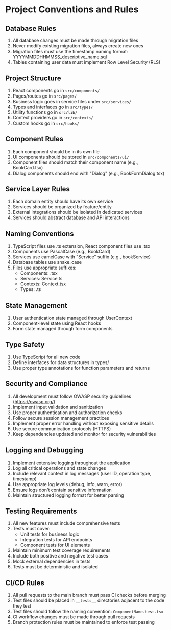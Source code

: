 # Project Conventions and Rules

## Database Rules

1. All database changes must be made through migration files
2. Never modify existing migration files, always create new ones
3. Migration files must use the timestamp naming format: YYYYMMDDHHMMSS_descriptive_name.sql
4. Tables containing user data must implement Row Level Security (RLS)

## Project Structure

1. React components go in `src/components/`
2. Pages/routes go in `src/pages/`
3. Business logic goes in service files under `src/services/`
4. Types and interfaces go in `src/types/`
5. Utility functions go in `src/lib/`
6. Context providers go in `src/contexts/`
7. Custom hooks go in `src/hooks/`

## Component Rules

1. Each component should be in its own file
2. UI components should be stored in `src/components/ui/`
3. Component files should match their component name (e.g., BookCard.tsx)
4. Dialog components should end with "Dialog" (e.g., BookFormDialog.tsx)

## Service Layer Rules

1. Each domain entity should have its own service
2. Services should be organized by feature/entity
3. External integrations should be isolated in dedicated services
4. Services should abstract database and API interactions

## Naming Conventions

1. TypeScript files use .ts extension, React component files use .tsx
2. Components use PascalCase (e.g., BookCard)
3. Services use camelCase with "Service" suffix (e.g., bookService)
4. Database tables use snake_case
5. Files use appropriate suffixes:
   - Components: .tsx
   - Services: Service.ts
   - Contexts: Context.tsx
   - Types: .ts

## State Management

1. User authentication state managed through UserContext
2. Component-level state using React hooks
3. Form state managed through form components

## Type Safety

1. Use TypeScript for all new code
2. Define interfaces for data structures in types/
3. Use proper type annotations for function parameters and returns

## Security and Compliance

1. All development must follow OWASP security guidelines (https://owasp.org/)
2. Implement input validation and sanitization
3. Use proper authentication and authorization checks
4. Follow secure session management practices
5. Implement proper error handling without exposing sensitive details
6. Use secure communication protocols (HTTPS)
7. Keep dependencies updated and monitor for security vulnerabilities

## Logging and Debugging

1. Implement extensive logging throughout the application
2. Log all critical operations and state changes
3. Include relevant context in log messages (user ID, operation type, timestamp)
4. Use appropriate log levels (debug, info, warn, error)
5. Ensure logs don't contain sensitive information
6. Maintain structured logging format for better parsing

## Testing Requirements

1. All new features must include comprehensive tests
2. Tests must cover:
   - Unit tests for business logic
   - Integration tests for API endpoints
   - Component tests for UI elements
3. Maintain minimum test coverage requirements
4. Include both positive and negative test cases
5. Mock external dependencies in tests
6. Tests must be deterministic and isolated

## CI/CD Rules

1. All pull requests to the main branch must pass CI checks before merging
2. Test files should be placed in `__tests__` directories adjacent to the code they test
3. Test files should follow the naming convention: `ComponentName.test.tsx`
4. CI workflow changes must be made through pull requests
5. Branch protection rules must be maintained to enforce test passing
